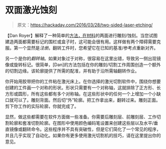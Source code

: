 # 双面激光蚀刻

> 原文：<https://hackaday.com/2016/03/28/two-sided-laser-etching/>

【Dan Royer】解释了一种简单的[方法，在材料](http://www.mclasercutting.com/how-to-two-sided-laser-etch-or-laser-engrave/)的两面进行雕刻/蚀刻。当您试图建造两面都需要标记的围栏或盒子时，这可能会很有用。这样做有两个障碍需要克服。第一个显然是*注册*。翻转工件时，您希望它在已知的基准/参考点重新对齐。

另一个是你的*翻转轴*。如果对象过于对称，很容易在这里出错，导致另一侧出现镜像或旋转标记。很简单，[Dan]的方法包括在你的雕刻/切割工作周围创造一个额外的切割边缘。该轮廓提供了所需的配准，并有助于沿所需轴翻转作业。

你开始用胶带把你的工件粘在激光床上。在你选择的激光切割软件中，围绕你想要创建的工件画一个对称的形状。形状只需要有一个对称轴，这就排除了正方形、长方形或圆形，所有这些都有多个对称轴。在这些形状中的任何一个上增加一个小缺口就可以了。雕刻背面。然后切“外”轮廓。把工作拿出来，翻转过来。雕刻正面。剪下你工作的实际轮廓，你就完成了。

显然，做这些都需要在软件方面做一些准备。你需要后雕刻层、前雕刻层、工作切割轮廓和套准切割轮廓。在图形中使用颜色编码笔设置来创建这些层以及水平/垂直镜像或翻转命令。这些程序并不具有突破性，但是它们简化了一个常见的程序，并且几乎实现了自动化。如果你有更多使用激光切割机的技巧，请在这里提出你的意见。